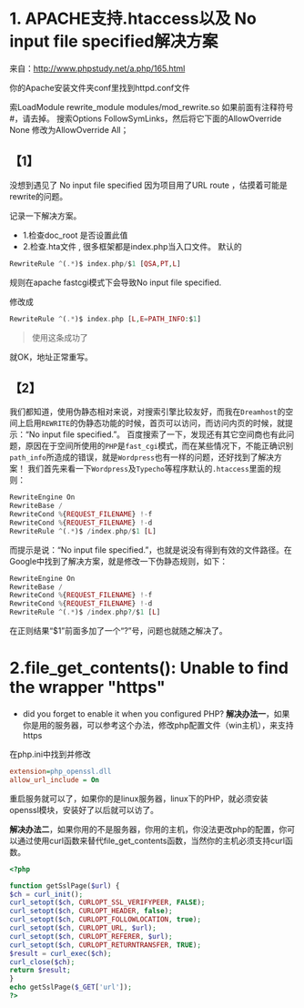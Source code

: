 # 1. APACHE支持.htaccess以及 No input file specified解决方案
来自：http://www.phpstudy.net/a.php/165.html

你的Apache安装文件夹conf里找到httpd.conf文件

索LoadModule rewrite_module modules/mod_rewrite.so 如果前面有注释符号#，请去掉。
搜索Options FollowSymLinks，然后将它下面的AllowOverride None 修改为AllowOverride All；

## 【1】

没想到遇见了 No input file specified   因为项目用了URL route ，估摸着可能是rewrite的问题。

记录一下解决方案。

* 1.检查doc_root 是否设置此值
* 2.检查.hta文件 , 很多框架都是index.php当入口文件。
默认的
```php
RewriteRule ^(.*)$ index.php/$1 [QSA,PT,L]
```
规则在apache fastcgi模式下会导致No input file specified.

修改成
```php
RewriteRule ^(.*)$ index.php [L,E=PATH_INFO:$1]
```
> 使用这条成功了

就OK，地址正常重写。

## 【2】

我们都知道，使用伪静态相对来说，对搜索引擎比较友好，而我在`Dreamhost`的空间上启用`REWRITE`的伪静态功能的时候，首页可以访问，而访问内页的时候，就提示：“No input file specified.”。
百度搜索了一下，发现还有其它空间商也有此问题，原因在于空间所使用的`PHP`是`fast_cgi`模式，而在某些情况下，不能正确识别`path_info`所造成的错误，就是`Wordpress`也有一样的问题，还好找到了解决方案！
我们首先来看一下`Wordpress`及`Typecho`等程序默认的`.htaccess`里面的规则：
```php
RewriteEngine On
RewriteBase /
RewriteCond %{REQUEST_FILENAME} !-f
RewriteCond %{REQUEST_FILENAME} !-d
RewriteRule ^(.*)$ /index.php/$1 [L]
```

而提示是说：“No input file specified.”，也就是说没有得到有效的文件路径。在Google中找到了解决方案，就是修改一下伪静态规则，如下：
```php
RewriteEngine On
RewriteBase /
RewriteCond %{REQUEST_FILENAME} !-f
RewriteCond %{REQUEST_FILENAME} !-d
RewriteRule ^(.*)$ /index.php?/$1 [L]
```

在正则结果“$1”前面多加了一个“?”号，问题也就随之解决了。

# 2.file_get_contents(): Unable to find the wrapper "https"
- did you forget to enable it when you configured PHP? 
**解决办法一**，如果你是用的服务器，可以参考这个办法，修改php配置文件（win主机），来支持https

在php.ini中找到并修改
```ini
extension=php_openssl.dll
allow_url_include = On
```

重启服务就可以了，如果你的是linux服务器，linux下的PHP，就必须安装openssl模块，安装好了以后就可以访了。

**解决办法二**，如果你用的不是服务器，你用的主机，你没法更改php的配置，你可以通过使用curl函数来替代file_get_contents函数，当然你的主机必须支持curl函数。

```php
<?php

function getSslPage($url) {
$ch = curl_init();
curl_setopt($ch, CURLOPT_SSL_VERIFYPEER, FALSE);
curl_setopt($ch, CURLOPT_HEADER, false);
curl_setopt($ch, CURLOPT_FOLLOWLOCATION, true);
curl_setopt($ch, CURLOPT_URL, $url);
curl_setopt($ch, CURLOPT_REFERER, $url);
curl_setopt($ch, CURLOPT_RETURNTRANSFER, TRUE);
$result = curl_exec($ch);
curl_close($ch);
return $result;
}
echo getSslPage($_GET['url']);
?>
```

